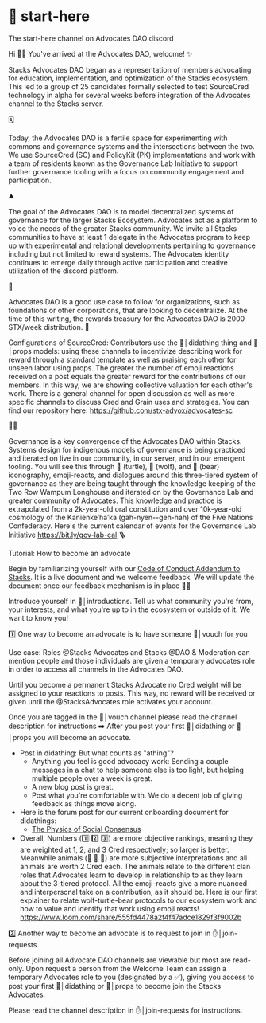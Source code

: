 # 🏁 start-here
The start-here channel on Advocates DAO discord

Hi 👋🏽
You've arrived at the Advocates DAO, welcome!
✨

Stacks Advocates DAO began as a representation of members advocating for education, implementation, and optimization of the Stacks ecosystem. This led to a group of 25 candidates formally selected to test SourceCred technology in alpha for several weeks before integration of the Advocates channel to the Stacks server.

🗓️

Today, the Advocates DAO is a fertile space for experimenting with commons and governance systems and the intersections between the two. We use SourceCred (SC) and PolicyKit (PK) implementations and work with a team of residents known as the Governance Lab Initiative to support further governance tooling with a focus on community engagement and participation.

⛰️

The goal of the Advocates DAO is to model decentralized systems of governance for the larger Stacks Ecosystem. Advocates act as a platform to voice the needs of the greater Stacks community. We invite all Stacks communities to have at least 1 delegate in the Advocates program to keep up with experimental and relational developments pertaining to governance including but not limited to reward systems. The Advocates identity continues to emerge daily through active participation and creative utilization of the discord platform.

🐁

Advocates DAO is a good use case to follow for organizations, such as foundations or other corporations, that are looking to decentralize. At the time of this writing, the rewards treasury for the Advocates DAO is 2000 STX/week distribution. 
🧮

Configurations of SourceCred: Contributors use the 💪│didathing thing and 🙌│props models: using these channels to incentivize describing work for reward through a standard template as well as praising each other for unseen labor using props. The greater the number of emoji reactions received on a post equals the greater reward for the contributions of our members. In this way, we are showing collective valuation for each other's work. There is a general channel for open discussion as well as more specific channels to discuss Cred and Grain uses and strategies.
You can find our repository here: https://github.com/stx-advox/advocates-sc

✊🏾

Governance is a key convergence of the Advocates DAO within Stacks. Systems design for indigenous models of governance is being practiced and iterated on live in our community, in our server, and in our emergent tooling. You will see this through 🐢 (turtle), 🐺 (wolf), and 🧸 (bear) iconography, emoji-reacts, and dialogues around this three-tiered system of governance as they are being taught through the knowledge keeping of the Two Row Wampum Longhouse and iterated on by the Governance Lab and greater community of Advocates. This knowledge and practice is extrapolated from a 2k-year-old oral constitution and over 10k-year-old cosmology of the Kanienke’ha’ka (gah-nyen--geh-hah) of the Five Nations Confederacy.
Here's the current calendar of events for the Governance Lab Initiative
https://bit.ly/gov-lab-cal 
🪜

Tutorial: How to become an advocate

Begin by familiarizing yourself with our [Code of Conduct Addendum to Stacks](https://docs.google.com/document/d/1N2x7J9OogupOAZrZ42xb43QaM2Nf_0SOHWofBgaRxAs/edit#). It is a live document and we welcome feedback. We will update the document once our feedback mechanism is in place 🧘‍♂️ 

Introduce yourself in 👋│introductions. Tell us what community you're from, your interests, and what you're up to in the ecosystem or outside of it. We want to know you!

1️⃣ One way to become an advocate is to have someone 🤗│vouch for you

Use case: Roles @Stacks Advocates and Stacks @DAO & Moderation can mention people and those individuals are given a temporary advocates role in order to access all channels in the Advocates DAO.

Until you become a permanent Stacks Advocate no Cred weight will be assigned to your reactions to posts. This way, no reward will be received or given until the @StacksAdvocates role activates your account.

Once you are tagged in the 🤗│vouch channel please read the channel description for instructions 
➡️ After you post your first 💪│didathing  or 🙌│props  you will become an advocate.

- Post in didathing: But what counts as "athing"?
    - Anything you feel is good advocacy work:
    Sending a couple messages in a chat to help someone else is too light, but helping multiple people over a week is great.
    - A new blog post is great.
    - Post what you're comfortable with. We do a decent job of giving feedback as things move along.
- Here is the forum post for our current onboarding document for didathings:
    - [The Physics of Social Consensus](https://forum.stacks.org/t/the-physics-of-social-consensus/12202)
- Overall, Numbers (1️⃣ 2️⃣ 3️⃣) are more objective rankings, meaning they are weighted at 1, 2, and 3 Cred respectively; so larger is better. Meanwhile animals (🐢 🧸 🐺) are more subjective interpretations and all animals are worth 2 Cred each. The animals relate to the different clan roles that Advocates learn to develop in relationship to as they learn about the 3-tiered protocol. All the emoji-reacts give a more nuanced and interpersonal take on a contribution, as it should be. Here is our first explainer to relate wolf-turtle-bear protocols to our ecosystem work and how to value and identify that work using emoji reacts! https://www.loom.com/share/555fd4478a2f4f47adce1829f3f9002b

2️⃣ Another way to become an advocate is to request to join in ✋│join-requests 

Before joining all Advocate DAO channels are viewable but most are read-only. Upon request a person from the Welcome Team can assign a temporary Advocates role to you (designated by a ✅), giving you access to post your first 💪│didathing  or 🙌│props  to become join the Stacks Advocates.

Please read the channel description in ✋│join-requests for instructions.
